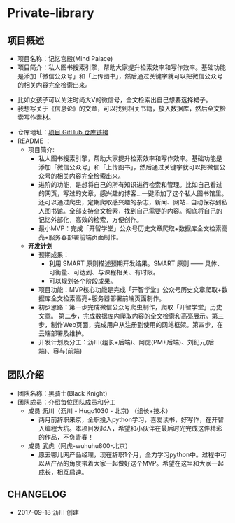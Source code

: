 # Private-library

## 项目概述

- 项目名称：记忆宫殿(Mind Palace)
- 项目简介：私人图书搜索引擎，帮助大家提升检索效率和写作效率。基础功能是添加「微信公众号」和「上传图书」，然后通过关键字就可以把微信公众号的相关内容完全检索出来。
* 比如女孩子可以关注时尚大V的微信号，全文检索出自己想要选择裙子。
* 我想写关于《信息论》的文章，可以找到相关书籍，放入数据库，然后全文检索写作素材。
- 仓库地址：[项目 GitHub 仓库链接](https://github.com/Hugo1030/Private-library)
- README ：
	- 项目简介:
      - 私人图书搜索引擎，帮助大家提升检索效率和写作效率。基础功能是添加「微信公众号」和「上传图书」，然后通过关键字就可以把微信公众号的相关内容完全检索出来。
      - 进阶的功能，是想将自己的所有知识进行检索和管理。比如自己看过的网页，写过的文章，感兴趣的博客...一键添加了这个私人图书馆里。还可以通过爬虫，定期爬取感兴趣的杂志，新闻、网站...自动保存到私人图书馆。全部支持全文检索，找到自己需要的内容。彻底将自己的记忆外部化，高效的检索，方便创作。
      - 最小MVP：完成「开智学堂」公众号历史文章爬取+数据库全文检索高亮+服务器部署前端页面制作。
	- **开发计划**
		- 预期成果：
		    - 利用 SMART 原则描述预期开发结果。SMART 原则 —— 具体、可衡量、可达到、与课程相关、有时限。
		    - 可以规划各个阶段成果。
		- 项目功能：MVP核心功能是完成「开智学堂」公众号历史文章爬取+数据库全文检索高亮+服务器部署前端页面制作。
		- 初步思路：第一步完成微信公众号爬虫制作，爬取「开智学堂」历史文章。
    第二步，完成数据库内爬取内容的全文检索和高亮展示。第三步，制作Web页面，完成用户从注册到使用的网站框架。第四步，在云端部署及维护。
		- 开发计划及分工：沥川(组长+后端)、阿虎(PM+后端)、刘纪元(后端)、容与(前端)

## 团队介绍

- 团队名称：黑骑士(Black Knight)
- 团队成员：介绍每位团队成员和分工
  - 成员 沥川（沥川 - Hugo1030 - 北京) （组长+技术）
    - 两月前辞职来京，全职投入python学习，喜爱读书，好写作，在开智入编程大坑。本项目发起人，希望和小伙伴在最后时光完成这件精彩的作品，不负青春！
  - 成员 武虎（阿虎-wuhuhu800-北京）
	  - 原去哪儿网产品经理，现在辞职1个月，全力学习python中。过程中可以从产品的角度带着大家一起做好这个MVP。希望在这里和大家一起成长，相互启迪。

## CHANGELOG

- 2017-09-18 沥川 创建

